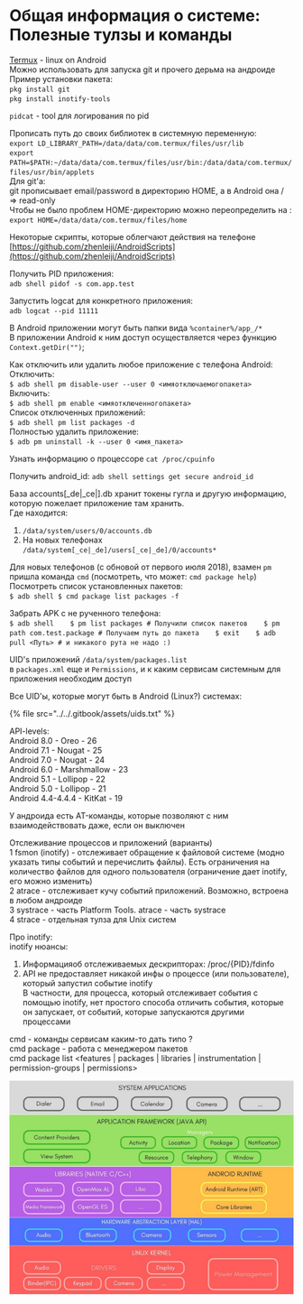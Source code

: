 # Общая информация о системе: Полезные тулзы и команды

[Termux](https://termux.com/) - linux on Android  
Можно использовать для запуска git и прочего дерьма на андроиде  
Пример установки пакета:  
`pkg install git`  
`pkg install inotify-tools`

`pidcat` - tool для логирования по pid

Прописать путь до своих библиотек в системную переменную:  
`export LD_LIBRARY_PATH=/data/data/com.termux/files/usr/lib`  
`export PATH=$PATH:~/data/data/com.termux/files/usr/bin:/data/data/com.termux/files/usr/bin/applets`  
Для git'а:  
git прописывает email/password в директорию HOME, а в Android она / =&gt; read-only  
Чтобы не было проблем HOME-директорию можно переопределить на :  
`export HOME=/data/data/com.termux/files/home`

Некоторые скрипты, которые облегчают действия на телефоне  
[https://github.com/zhenleiji/AndroidScripts](https://github.com/zhenleiji/AndroidScripts)

Получить PID приложения:  
`adb shell pidof -s com.app.test`

Запустить logcat для конкретного приложения:  
`adb logcat --pid 11111`

В Android приложении могут быть папки вида `%container%/app_/*`   
В приложении Android к ним доступ осуществляется через функцию `Context.getDir("")`;

Как отключить или удалить любое приложение с телефона Android:  
Отключить:   
`$ adb shell pm disable-user --user 0 <имяотключаемогопакета>`  
Включить:   
`$ adb shell pm enable <имяотключенногопакета>`  
Список отключенных приложений:   
`$ adb shell pm list packages -d`  
Полностью удалить приложение:   
`$ adb pm uninstall -k --user 0 <имя_пакета>`

Узнать информацию о процессоре `cat /proc/cpuinfo`

Получить android\_id: `adb shell settings get secure android_id`  


База accounts\[\_de\|\_ce\|\].db хранит токены гугла и другую информацию, которую пожелает приложение там хранить.   
Где находится:   
1. `/data/system/users/0/accounts.db`   
2. На новых телефонах `/data/system[_ce|_de]/users[_ce|_de]/0/accounts*`

Для новых телефонов \(с обновой от первого июля 2018\), взамен `pm` пришла команда `cmd` \(посмотреть, что может: `cmd package help`\)   
Посмотреть список установленных пакетов:   
`$ adb shell $ cmd package list packages -f`

Забрать APK с не рученного телефона:   
`$ adb shell   
$ pm list packages # Получили список пакетов   
$ pm path com.test.package # Получаем путь до пакета   
$ exit   
$ adb pull <Путь> # и никакого рута не надо :)`  


UID's приложений `/data/system/packages.list`   
в `packages.xml` еще и `Permissions`, и к каким сервисам системным для приложения необходим доступ

Все UID'ы, которые могут быть в Android \(Linux?\) системах: 

{% file src="../../.gitbook/assets/uids.txt" %}

API-levels:   
Android 8.0 - Oreo - 26   
Android 7.1 - Nougat - 25   
Android 7.0 - Nougat - 24   
Android 6.0 - Marshmallow - 23   
Android 5.1 - Lollipop - 22   
Android 5.0 - Lollipop - 21   
Android 4.4-4.4.4 - KitKat - 19

У андроида есть AT-команды, которые позволяют с ним взаимодействовать даже, если он выключен

Отслеживание процессов и приложений \(варианты\)   
1 fsmon \(inotify\) - отслеживает обращение к файловой системе \(модно указать типы событий и перечислить файлы\). Есть ограничения на количество файлов для одного пользователя \(ограничение дает inotify, его можно изменить\)   
2 atrace - отслеживает кучу событий приложений. Возможно, встроена в любом андроиде   
3 systrace - часть Platform Tools. atrace - часть systrace   
4 strace - отдельная тулза для Unix систем

Про inotify:   
inotify нюансы:   
1. Информацияоб отслеживаемых дескрипторах: /proc/{PID}/fdinfo   
2. API не предоставляет никакой инфы о процессе \(или пользователе\), который запустил событие inotify   
В частности, для процесса, который отслеживает события с помощью inotify, нет простого способа отличить события, которые он запускает, от событий, которые запускаются другими процессами

cmd - команды сервисам каким-то дать типо ?  
cmd package - работа с менеджером пакетов  
cmd package list &lt;features \| packages \| libraries \| instrumentation \| permission-groups \| permissions&gt;

![](../../.gitbook/assets/urok_1_vvedenie_v_bezopasnost_mobilnykh.pdf_-_google_chrome_2018-10-29_01.11.15.png)

